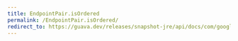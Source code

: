 ```yaml
---
title: EndpointPair.isOrdered
permalink: /EndpointPair.isOrdered/
redirect_to: https://guava.dev/releases/snapshot-jre/api/docs/com/google/common/graph/EndpointPair.html#isOrdered--
---
```


